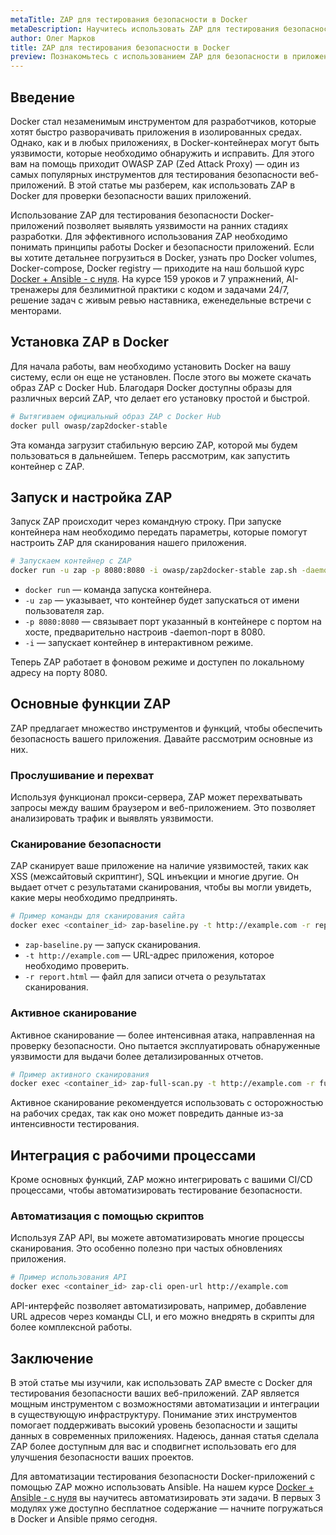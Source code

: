 ```yaml
---
metaTitle: ZAP для тестирования безопасности в Docker
metaDescription: Научитесь использовать ZAP для тестирования безопасности приложений, развёрнутых в Docker - исследуйте возможности и функциональность инструмента для улучшения безопасности
author: Олег Марков
title: ZAP для тестирования безопасности в Docker
preview: Познакомьтесь с использованием ZAP для безопасности в приложениях Docker - пошаговые примеры и инструкции помогут вам начать тестирование и улучшить защиту
---
```


## Введение

Docker стал незаменимым инструментом для разработчиков, которые хотят быстро разворачивать приложения в изолированных средах. Однако, как и в любых приложениях, в Docker-контейнерах могут быть уязвимости, которые необходимо обнаружить и исправить. Для этого вам на помощь приходит OWASP ZAP (Zed Attack Proxy) — один из самых популярных инструментов для тестирования безопасности веб-приложений. В этой статье мы разберем, как использовать ZAP в Docker для проверки безопасности ваших приложений.

Использование ZAP для тестирования безопасности Docker-приложений позволяет выявлять уязвимости на ранних стадиях разработки. Для эффективного использования ZAP необходимо понимать принципы работы Docker и безопасности приложений. Если вы хотите детальнее погрузиться в Docker, узнать про Docker volumes, Docker-compose, Docker registry — приходите на наш большой курс [Docker + Ansible - с нуля](https://purpleschool.ru/course/docker?utm_source=knowledgebase&utm_medium=text&utm_campaign=ZAP_dlya_testirovaniya_bezopasnosti_v_Docker). На курсе 159 уроков и 7 упражнений, AI-тренажеры для безлимитной практики с кодом и задачами 24/7, решение задач с живым ревью наставника, еженедельные встречи с менторами.

## Установка ZAP в Docker

Для начала работы, вам необходимо установить Docker на вашу систему, если он еще не установлен. После этого вы можете скачать образ ZAP с Docker Hub. Благодаря Docker доступны образы для различных версий ZAP, что делает его установку простой и быстрой.

```bash
# Вытягиваем официальный образ ZAP с Docker Hub
docker pull owasp/zap2docker-stable
```

Эта команда загрузит стабильную версию ZAP, которой мы будем пользоваться в дальнейшем. Теперь рассмотрим, как запустить контейнер с ZAP.

## Запуск и настройка ZAP

Запуск ZAP происходит через командную строку. При запуске контейнера нам необходимо передать параметры, которые помогут настроить ZAP для сканирования нашего приложения.

```bash
# Запускаем контейнер с ZAP
docker run -u zap -p 8080:8080 -i owasp/zap2docker-stable zap.sh -daemon -port 8080
```

- `docker run` — команда запуска контейнера.
- `-u zap` — указывает, что контейнер будет запускаться от имени пользователя zap.
- `-p 8080:8080` — связывает порт указанный в контейнере с портом на хосте, предварительно настроив -daemon-порт в 8080.
- `-i` — запускает контейнер в интерактивном режиме.

Теперь ZAP работает в фоновом режиме и доступен по локальному адресу на порту 8080.

## Основные функции ZAP

ZAP предлагает множество инструментов и функций, чтобы обеспечить безопасность вашего приложения. Давайте рассмотрим основные из них.

### Прослушивание и перехват

Используя функционал прокси-сервера, ZAP может перехватывать запросы между вашим браузером и веб-приложением. Это позволяет анализировать трафик и выявлять уязвимости.

### Сканирование безопасности

ZAP сканирует ваше приложение на наличие уязвимостей, таких как XSS (межсайтовый скриптинг), SQL инъекции и многие другие. Он выдает отчет с результатами сканирования, чтобы вы могли увидеть, какие меры необходимо предпринять.

```bash
# Пример команды для сканирования сайта
docker exec <container_id> zap-baseline.py -t http://example.com -r report.html
```

- `zap-baseline.py` — запуск сканирования.
- `-t http://example.com` — URL-адрес приложения, которое необходимо проверить.
- `-r report.html` — файл для записи отчета о результатах сканирования.

### Активное сканирование

Активное сканирование — более интенсивная атака, направленная на проверку безопасности. Оно пытается эксплуатировать обнаруженные уязвимости для выдачи более детализированных отчетов.

```bash
# Пример активного сканирования
docker exec <container_id> zap-full-scan.py -t http://example.com -r full_report.html
```

Активное сканирование рекомендуется использовать с осторожностью на рабочих средах, так как оно может повредить данные из-за интенсивности тестирования.

## Интеграция с рабочими процессами

Кроме основных функций, ZAP можно интегрировать с вашими CI/CD процессами, чтобы автоматизировать тестирование безопасности.

### Автоматизация с помощью скриптов

Используя ZAP API, вы можете автоматизировать многие процессы сканирования. Это особенно полезно при частых обновлениях приложения.

```bash
# Пример использования API
docker exec <container_id> zap-cli open-url http://example.com
```

API-интерфейс позволяет автоматизировать, например, добавление URL адресов через команды CLI, и его можно внедрять в скрипты для более комплексной работы.

## Заключение

В этой статье мы изучили, как использовать ZAP вместе с Docker для тестирования безопасности ваших веб-приложений. ZAP является мощным инструментом с возможностями автоматизации и интеграции в существующую инфраструктуру. Понимание этих инструментов помогает поддерживать высокий уровень безопасности и защиты данных в современных приложениях. Надеюсь, данная статья сделала ZAP более доступным для вас и сподвигнет использовать его для улучшения безопасности ваших проектов.

Для автоматизации тестирования безопасности Docker-приложений с помощью ZAP можно использовать Ansible. На нашем курсе [Docker + Ansible - с нуля](https://purpleschool.ru/course/docker?utm_source=knowledgebase&utm_medium=text&utm_campaign=ZAP_dlya_testirovaniya_bezopasnosti_v_Docker) вы научитесь автоматизировать эти задачи. В первых 3 модулях уже доступно бесплатное содержание — начните погружаться в Docker и Ansible прямо сегодня.
